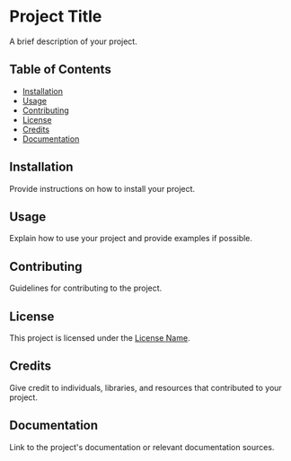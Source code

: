 # Project Title

A brief description of your project.

## Table of Contents

- [Installation](#installation)
- [Usage](#usage)
- [Contributing](#contributing)
- [License](#license)
- [Credits](#credits)
- [Documentation](#documentation)

## Installation

Provide instructions on how to install your project.

## Usage

Explain how to use your project and provide examples if possible.

## Contributing

Guidelines for contributing to the project.

## License

This project is licensed under the [License Name](LICENSE).

## Credits

Give credit to individuals, libraries, and resources that contributed to your project.

## Documentation

Link to the project's documentation or relevant documentation sources.

